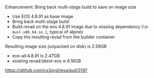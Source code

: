 Enhancement: Bring back multi-stage build to save on image size
- Use EOS 4.8.91 as base image
- Bring back multi-stage build
- Build revad on the eos 4.8.91 image due to missing dependency (`ld-musl-x86_64.so.1`, typical of alpine)
- Copy the resulting revad from the builder container

Resulting image size (unpacked on disk) is 2.59GB
- eos-all:4.8.91 is 2.47GB
- existing revad:latest-eos is 6.18GB

https://github.com/cs3org/reva/pull/3197
